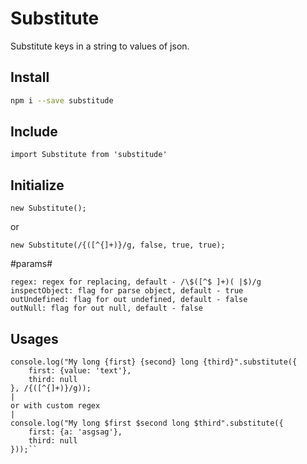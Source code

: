 # Substitute
Substitute keys in a string to values of json.

## Install ##
``` bash
npm i --save substitude
```

## Include ##
```
import Substitute from 'substitude'
```

## Initialize ##
```
new Substitute();
```
or
```
new Substitute(/{([^{]+)}/g, false, true, true);
```

#params# 
```$xslt
regex: regex for replacing, default - /\$([^$ ]+)( |$)/g
inspectObject: flag for parse object, default - true
outUndefined: flag for out undefined, default - false
outNull: flag for out null, default - false
```

## Usages ##
```
console.log("My long {first} {second} long {third}".substitute({
    first: {value: 'text'},
    third: null
}, /{([^{]+)}/g));
|
or with custom regex
|
console.log("My long $first $second long $third".substitute({
    first: {a: 'asgsag'},
    third: null
}));``
```